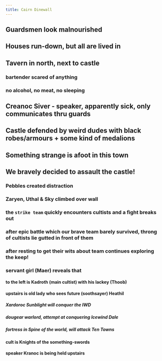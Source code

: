 ```yaml
---
title: Cairn Dinewall
---
```


## Guardsmen look malnourished
## Houses run-down, but all are lived in
## Tavern in north, next to castle
### bartender scared of anything
### no alcohol, no meat, no sleeping
## Creanoc Siver - speaker, apparently sick, only communicates thru guards
## Castle defended by weird dudes with black robes/armours + some kind of medalions
## Something strange is afoot in this town
## We bravely decided to assault the castle!
### Pebbles created distraction
### Zaryen, Uthal & Sky climbed over wall
### the `strike team` quickly encounters cultists and a fight breaks out
### after epic battle which our brave team barely survived, throng of cultists lie gutted in front of them
### after resting to get their wits about team continues exploring the keep!
### servant girl (Maer) reveals that
#### to the left is Kadroth (main cultist) with his lackey (Thoob)
#### upstairs is old lady who sees future (soothsayer) Heathil
##### Xardoroc Sunblight will conquer the IWD
##### dougear warlord, attempt at conquering Icewind Dale
##### fortress in Spine of the world, will attack Ten Towns
#### cult is Knights of the something-swords
#### speaker Kranoc is being held upstairs
